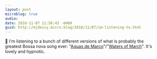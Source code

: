 ```yaml
---
layout: post
microblog: true
audio: 
date: 2018-11-07 11:56:43 -0400
guid: http://mjdescy.micro.blog/2018/11/07/im-listening-to.html
---
```

🎵 I'm listening to a bunch of different versions of what is probably the greatest Bossa nova song ever: "[Aguas de Marco](https://itunes.apple.com/us/album/%C3%A1guas-de-marco/263743484?i=263743529)"/"[Waters of March](https://itunes.apple.com/us/album/the-waters-of-march/152819588?i=152819611)". It's lovely and hypnotic.

